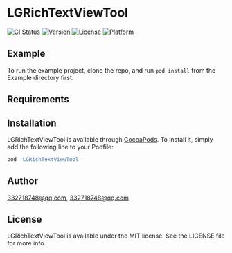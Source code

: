 # LGRichTextViewTool

[![CI Status](https://img.shields.io/travis/332718748@qq.com/LGRichTextViewTool.svg?style=flat)](https://travis-ci.org/332718748@qq.com/LGRichTextViewTool)
[![Version](https://img.shields.io/cocoapods/v/LGRichTextViewTool.svg?style=flat)](https://cocoapods.org/pods/LGRichTextViewTool)
[![License](https://img.shields.io/cocoapods/l/LGRichTextViewTool.svg?style=flat)](https://cocoapods.org/pods/LGRichTextViewTool)
[![Platform](https://img.shields.io/cocoapods/p/LGRichTextViewTool.svg?style=flat)](https://cocoapods.org/pods/LGRichTextViewTool)

## Example

To run the example project, clone the repo, and run `pod install` from the Example directory first.

## Requirements

## Installation

LGRichTextViewTool is available through [CocoaPods](https://cocoapods.org). To install
it, simply add the following line to your Podfile:

```ruby
pod 'LGRichTextViewTool'
```

## Author

332718748@qq.com, 332718748@qq.com

## License

LGRichTextViewTool is available under the MIT license. See the LICENSE file for more info.
